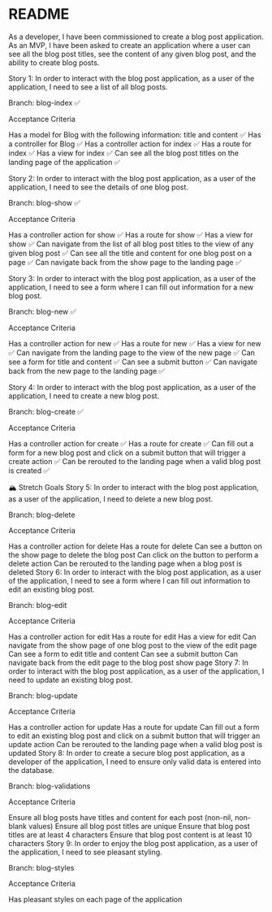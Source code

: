 # README

As a developer, I have been commissioned to create a blog post application. As an MVP, I have been asked to create an application where a user can see all the blog post titles, see the content of any given blog post, and the ability to create blog posts.

Story 1: In order to interact with the blog post application, as a user of the application, I need to see a list of all blog posts.

Branch: blog-index ✅

Acceptance Criteria

Has a model for Blog with the following information: title and content ✅
Has a controller for Blog ✅
Has a controller action for index ✅
Has a route for index ✅
Has a view for index ✅
Can see all the blog post titles on the landing page of the application ✅

Story 2: In order to interact with the blog post application, as a user of the application, I need to see the details of one blog post.

Branch: blog-show ✅

Acceptance Criteria

Has a controller action for show ✅
Has a route for show ✅
Has a view for show ✅
Can navigate from the list of all blog post titles to the view of any given blog post ✅
Can see all the title and content for one blog post on a page ✅
Can navigate back from the show page to the landing page ✅

Story 3: In order to interact with the blog post application, as a user of the application, I need to see a form where I can fill out information for a new blog post.

Branch: blog-new ✅

Acceptance Criteria

Has a controller action for new ✅
Has a route for new ✅
Has a view for new ✅
Can navigate from the landing page to the view of the new page ✅
Can see a form for title and content ✅
Can see a submit button ✅
Can navigate back from the new page to the landing page ✅

Story 4: In order to interact with the blog post application, as a user of the application, I need to create a new blog post.

Branch: blog-create ✅

Acceptance Criteria

Has a controller action for create ✅
Has a route for create ✅
Can fill out a form for a new blog post and click on a submit button that will trigger a create action ✅
Can be rerouted to the landing page when a valid blog post is created ✅

🏔 Stretch Goals
Story 5: In order to interact with the blog post application, as a user of the application, I need to delete a new blog post.

Branch: blog-delete

Acceptance Criteria

Has a controller action for delete
Has a route for delete
Can see a button on the show page to delete the blog post
Can click on the button to perform a delete action
Can be rerouted to the landing page when a blog post is deleted
Story 6: In order to interact with the blog post application, as a user of the application, I need to see a form where I can fill out information to edit an existing blog post.

Branch: blog-edit

Acceptance Criteria

Has a controller action for edit
Has a route for edit
Has a view for edit
Can navigate from the show page of one blog post to the view of the edit page
Can see a form to edit title and content
Can see a submit button
Can navigate back from the edit page to the blog post show page
Story 7: In order to interact with the blog post application, as a user of the application, I need to update an existing blog post.

Branch: blog-update

Acceptance Criteria

Has a controller action for update
Has a route for update
Can fill out a form to edit an existing blog post and click on a submit button that will trigger an update action
Can be rerouted to the landing page when a valid blog post is updated
Story 8: In order to create a secure blog post application, as a developer of the application, I need to ensure only valid data is entered into the database.

Branch: blog-validations

Acceptance Criteria

Ensure all blog posts have titles and content for each post (non-nil, non-blank values)
Ensure all blog post titles are unique
Ensure that blog post titles are at least 4 characters
Ensure that blog post content is at least 10 characters
Story 9: In order to enjoy the blog post application, as a user of the application, I need to see pleasant styling.

Branch: blog-styles

Acceptance Criteria

Has pleasant styles on each page of the application

